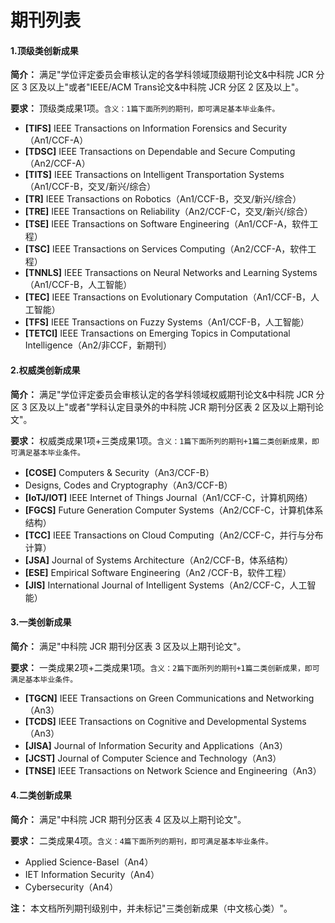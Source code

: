 # 期刊列表

#### 1.顶级类创新成果

**简介：** 满足"学位评定委员会审核认定的各学科领域顶级期刊论文&中科院 JCR 分区 3 区及以上"或者"IEEE/ACM Trans论文&中科院 JCR 分区 2 区及以上"。

**要求：** 顶级类成果1项。`含义：1篇下面所列的期刊，即可满足基本毕业条件。`

- **[TIFS]** IEEE Transactions on Information Forensics and Security（An1/CCF-A）
- **[TDSC]** IEEE Transactions on Dependable and Secure Computing（An2/CCF-A）
- **[TITS]** IEEE Transactions on Intelligent Transportation Systems（An1/CCF-B，交叉/新兴/综合）
- **[TR]** IEEE Transactions on Robotics（An1/CCF-B，交叉/新兴/综合）
- **[TRE]** IEEE Transactions on Reliability（An2/CCF-C，交叉/新兴/综合）
- **[TSE]** IEEE Transactions on Software Engineering（An1/CCF-A，软件工程）
- **[TSC]** IEEE Transactions on Services Computing（An2/CCF-A，软件工程）
- **[TNNLS]** IEEE Transactions on Neural Networks and Learning Systems（An1/CCF-B，人工智能）
- **[TEC]** IEEE Transactions on Evolutionary Computation（An1/CCF-B，人工智能）
- **[TFS]** IEEE Transactions on Fuzzy Systems（An1/CCF-B，人工智能）
- **[TETCI]** IEEE Transactions on Emerging Topics in Computational Intelligence（An2/非CCF，新期刊）



#### 2.权威类创新成果

**简介：** 满足"学位评定委员会审核认定的各学科领域权威期刊论文&中科院 JCR 分区 3 区及以上"或者"学科认定目录外的中科院 JCR 期刊分区表 2 区及以上期刊论文"。

**要求：** 权威类成果1项+三类成果1项。`含义：1篇下面所列的期刊+1篇二类创新成果，即可满足基本毕业条件。`

- **[COSE]** Computers & Security（An3/CCF-B）
- Designs, Codes and Cryptography（An3/CCF-B）
- **[IoTJ/IOT]** IEEE Internet of Things Journal（An1/CCF-C，计算机网络）
- **[FGCS]** Future Generation Computer Systems（An2/CCF-C，计算机体系结构）
- **[TCC]** IEEE Transactions on Cloud Computing（An2/CCF-C，并行与分布计算）
- **[JSA]** Journal of Systems Architecture（An2/CCF-B，体系结构）
- **[ESE]** Empirical Software Engineering（An2 /CCF-B，软件工程）
- **[JIS]** International Journal of Intelligent Systems（An2/CCF-C，人工智能）



#### 3.一类创新成果

**简介：** 满足"中科院 JCR 期刊分区表 3 区及以上期刊论文"。

**要求：** 一类成果2项+二类成果1项。`含义：2篇下面所列的期刊+1篇二类创新成果，即可满足基本毕业条件。`

- **[TGCN]** IEEE Transactions on Green Communications and Networking（An3）
- **[TCDS]** IEEE Transactions on Cognitive and Developmental Systems（An3）
- **[JISA]** Journal of Information Security and Applications（An3）
- **[JCST]** Journal of Computer Science and Technology（An3）
- **[TNSE]** IEEE Transactions on Network Science and Engineering（An3）



#### 4.二类创新成果

**简介：** 满足"中科院 JCR 期刊分区表 4 区及以上期刊论文"。

**要求：** 二类成果4项。`含义：4篇下面所列的期刊，即可满足基本毕业条件。`

- Applied Science-Basel（An4）
- IET Information Security（An4）
- Cybersecurity（An4）



**注：** 本文档所列期刊级别中，并未标记"三类创新成果（中文核心类）"。
